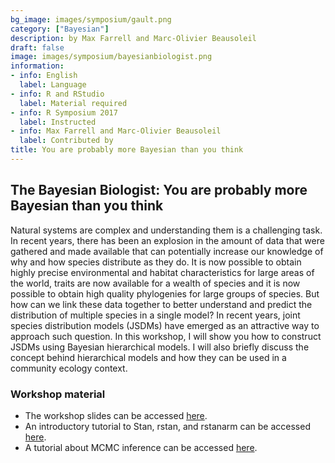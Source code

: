 ```yaml
---
bg_image: images/symposium/gault.png
category: ["Bayesian"]
description: by Max Farrell and Marc-Olivier Beausoleil
draft: false
image: images/symposium/bayesianbiologist.png
information:
- info: English
  label: Language
- info: R and RStudio
  label: Material required
- info: R Symposium 2017
  label: Instructed
- info: Max Farrell and Marc-Olivier Beausoleil
  label: Contributed by
title: You are probably more Bayesian than you think
---
```


## The Bayesian Biologist: You are probably more Bayesian than you think

Natural systems are complex and understanding them is a challenging task. In recent years, there has been an explosion in the amount of data that were gathered and made available that can potentially increase our knowledge of why and how species distribute as they do. It is now possible to obtain highly precise environmental and habitat characteristics for large areas of the world, traits are now available for a wealth of species and it is now possible to obtain high quality phylogenies for large groups of species. But how can we link these data together to better understand and predict the distribution of multiple species in a single model? In recent years, joint species distribution models (JSDMs) have emerged as an attractive way to approach such question. In this workshop, I will show you how to construct JSDMs using Bayesian hierarchical models. I will also briefly discuss the concept behind hierarchical models and how they can be used in a community ecology context.

### Workshop material

- The workshop slides can be accessed [here](https://wiki.qcbs.ca/_media/youre_probably_mbtyt.pdf).  
- An introductory tutorial to Stan, rstan, and rstanarm can be accessed [here](https://github.com/maxfarrell/qcbs_stan_workshop). 
- A tutorial about MCMC inference can be accessed [here](https://github.com/beausoleilmo/qcbs_bayesian_workshop).